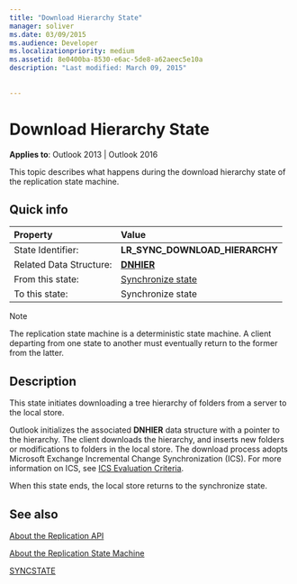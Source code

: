 ```yaml
---
title: "Download Hierarchy State"
manager: soliver
ms.date: 03/09/2015
ms.audience: Developer
ms.localizationpriority: medium
ms.assetid: 8e0400ba-8530-e6ac-5de8-a62aeec5e10a
description: "Last modified: March 09, 2015"
 
 
---
```


# Download Hierarchy State

  
  
**Applies to**: Outlook 2013 | Outlook 2016 
  
 This topic describes what happens during the download hierarchy state of the replication state machine. 
  
## Quick info

|Property |Value |
|:-----|:-----|
|State Identifier:  <br/> |**LR_SYNC_DOWNLOAD_HIERARCHY** <br/> |
|Related Data Structure:  <br/> |**[DNHIER](dnhier.md)** <br/> |
|From this state:  <br/> |[Synchronize state](synchronize-state.md) <br/> |
|To this state:  <br/> |Synchronize state  <br/> |
   
> [!NOTE]
> The replication state machine is a deterministic state machine. A client departing from one state to another must eventually return to the former from the latter. 
  
## Description

This state initiates downloading a tree hierarchy of folders from a server to the local store. 
  
Outlook initializes the associated **DNHIER** data structure with a pointer to the hierarchy. The client downloads the hierarchy, and inserts new folders or modifications to folders in the local store. The download process adopts Microsoft Exchange Incremental Change Synchronization (ICS). For more information on ICS, see [ICS Evaluation Criteria](https://msdn.microsoft.com/library/aa579252%28EXCHG.80%29.aspx).
  
When this state ends, the local store returns to the synchronize state.
  
## See also



[About the Replication API](about-the-replication-api.md)
  
[About the Replication State Machine](about-the-replication-state-machine.md)
  
[SYNCSTATE](syncstate.md)

